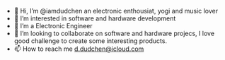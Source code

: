 - 👋 Hi, I’m @iamdudchen an electronic enthousiat, yogi and music lover
- 👀 I’m interested in software and hardware development 
- 🌱 I’m a Electronic Engineer
- 💞️ I’m looking to collaborate on software and hardware projecs, I love good challenge to create some interesting products.
- 📫 How to reach me d.dudchen@icloud.com 


<!---
iamdudchen/iamdudchen is a ✨ special ✨ repository because its `README.md` (this file) appears on your GitHub profile.
You can click the Preview link to take a look at your changes.
--->

